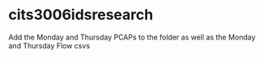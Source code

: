 # cits3006idsresearch

Add the Monday and Thursday PCAPs to the folder as well as the Monday and Thursday Flow csvs

